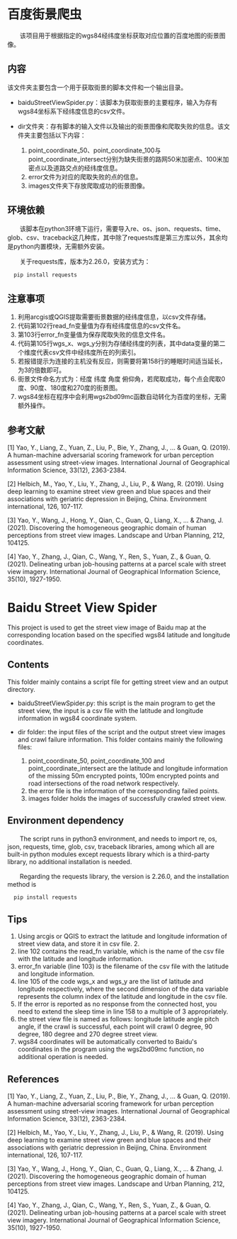 # 百度街景爬虫

　　该项目用于根据指定的wgs84经纬度坐标获取对应位置的百度地图的街景图像。

## 内容

该文件夹主要包含一个用于获取街景的脚本文件和一个输出目录。

+ baiduStreetViewSpider.py：该脚本为获取街景的主要程序，输入为存有wgs84坐标系下经纬度信息的csv文件。

+ dir文件夹：存有脚本的输入文件以及输出的街景图像和爬取失败的信息。该文件夹主要包括以下内容：
  1. point_coordinate_50、point_coordinate_100与point_coordinate_intersect分别为缺失街景的路网50米加密点、100米加密点以及道路交点的经纬度信息。
  2. error文件为对应的爬取失败的点的信息。
  3. images文件夹下存放爬取成功的街景图像。

## 环境依赖

　　该脚本在python3环境下运行，需要导入re、os、json、requests、time、glob、csv、traceback这几种库，其中除了requests库是第三方库以外，其余均是python内置模块，无需额外安装。

　　关于requests库，版本为2.26.0，安装方式为：

``` python
  pip install requests
```

## 注意事项

1. 利用arcgis或QGIS提取需要街景数据的经纬度信息，以csv文件存储。
2. 代码第102行read_fn变量值为存有经纬度信息的csv文件名。
3. 第103行error_fn变量值为保存爬取失败的信息文件名。
4. 代码第105行wgs_x、wgs_y分别为存储经纬度的列表，其中data变量的第二个维度代表csv文件中经纬度所在的列索引。
5. 若报错提示为连接的主机没有反应，则需要将第158行的睡眠时间适当延长，为3的倍数即可。
6. 街景文件命名方式为：经度 纬度 角度 俯仰角，若爬取成功，每个点会爬取0度、90度、180度和270度的街景图。
7. wgs84坐标在程序中会利用wgs2bd09mc函数自动转化为百度的坐标，无需额外操作。

## 参考文献
[1] Yao, Y., Liang, Z., Yuan, Z., Liu, P., Bie, Y., Zhang, J., ... & Guan, Q. (2019). A human-machine adversarial scoring framework for urban perception assessment using street-view images. International Journal of Geographical Information Science, 33(12), 2363-2384.

[2] Helbich, M., Yao, Y., Liu, Y., Zhang, J., Liu, P., & Wang, R. (2019). Using deep learning to examine street view green and blue spaces and their associations with geriatric depression in Beijing, China. Environment international, 126, 107-117.

[3] Yao, Y., Wang, J., Hong, Y., Qian, C., Guan, Q., Liang, X., ... & Zhang, J. (2021). Discovering the homogeneous geographic domain of human perceptions from street view images. Landscape and Urban Planning, 212, 104125.

[4] Yao, Y., Zhang, J., Qian, C., Wang, Y., Ren, S., Yuan, Z., & Guan, Q. (2021). Delineating urban job-housing patterns at a parcel scale with street view imagery. International Journal of Geographical Information Science, 35(10), 1927-1950.




# Baidu Street View Spider

This project is used to get the street view image of Baidu map at the corresponding location based on the specified wgs84 latitude and longitude coordinates.

## Contents

This folder mainly contains a script file for getting street view and an output directory.

+ baiduStreetViewSpider.py: this script is the main program to get the street view, the input is a csv file with the latitude and longitude information in wgs84 coordinate system.

+ dir folder: the input files of the script and the output street view images and crawl failure information. This folder contains mainly the following files:
  1. point_coordinate_50, point_coordinate_100 and point_coordinate_intersect are the latitude and longitude information of the missing 50m encrypted points, 100m encrypted points and road intersections of the road network respectively.
  2. the error file is the information of the corresponding failed points.
  3. images folder holds the images of successfully crawled street view.

## Environment dependency

　　The script runs in python3 environment, and needs to import re, os, json, requests, time, glob, csv, traceback libraries, among which all are built-in python modules except requests library which is a third-party library, no additional installation is needed.

　　Regarding the requests library, the version is 2.26.0, and the installation method is

``` python
  pip install requests
```

## Tips

1. Using arcgis or QGIS to extract the latitude and longitude information of street view data, and store it in csv file. 2.
2. line 102 contains the read_fn variable, which is the name of the csv file with the latitude and longitude information.  
3. error_fn variable (line 103) is the filename of the csv file with the latitude and longitude information.
4. line 105 of the code wgs_x and wgs_y are the list of latitude and longitude respectively, where the second dimension of the data variable represents the column index of the latitude and longitude in the csv file.
5. If the error is reported as no response from the connected host, you need to extend the sleep time in line 158 to a multiple of 3 appropriately.
6. the street view file is named as follows: longitude latitude angle pitch angle, if the crawl is successful, each point will crawl 0 degree, 90 degree, 180 degree and 270 degree street view.
7. wgs84 coordinates will be automatically converted to Baidu's coordinates in the program using the wgs2bd09mc function, no additional operation is needed.

## References
[1] Yao, Y., Liang, Z., Yuan, Z., Liu, P., Bie, Y., Zhang, J., ... & Guan, Q. (2019). A human-machine adversarial scoring framework for urban perception assessment using street-view images. International Journal of Geographical Information Science, 33(12), 2363-2384.

[2] Helbich, M., Yao, Y., Liu, Y., Zhang, J., Liu, P., & Wang, R. (2019). Using deep learning to examine street view green and blue spaces and their associations with geriatric depression in Beijing, China. Environment international, 126, 107-117.

[3] Yao, Y., Wang, J., Hong, Y., Qian, C., Guan, Q., Liang, X., ... & Zhang, J. (2021). Discovering the homogeneous geographic domain of human perceptions from street view images. Landscape and Urban Planning, 212, 104125.

[4] Yao, Y., Zhang, J., Qian, C., Wang, Y., Ren, S., Yuan, Z., & Guan, Q. (2021). Delineating urban job-housing patterns at a parcel scale with street view imagery. International Journal of Geographical Information Science, 35(10), 1927-1950.

